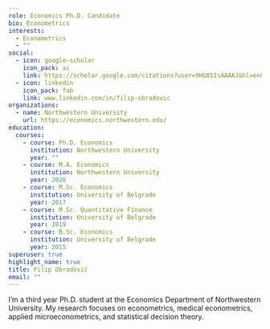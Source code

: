 ```yaml
---
role: Economics Ph.D. Candidate
bio: Econometrics
interests:
  - Econometrics
  - ""
social:
  - icon: google-scholar
    icon_pack: ai
    link: https://scholar.google.com/citations?user=9HG85IsAAAAJ&hl=en&oi=ao
  - icon: linkedin
    icon_pack: fab
    link: www.linkedin.com/in/filip-obradovic
organizations:
  - name: Northwestern University
    url: https://economics.northwestern.edu/
education:
  courses:
    - course: Ph.D. Economics
      institution: Northwestern University
      year: ""
    - course: M.A. Economics
      institution: Northwestern University
      year: 2020
    - course: M.Sc. Economics
      institution: University of Belgrade
      year: 2017
    - course: M.Sc. Quantitative Finance
      institution: University of Belgrade
      year: 2019
    - course: B.Sc. Economics
      institution: University of Belgrade
      year: 2015
superuser: true
highlight_name: true
title: Filip Obradović
email: ""
---
```

I’m a third year Ph.D. student at the Economics Department of Northwestern University. My research focuses on econometrics, medical econometrics, applied microeconometrics, and statistical decision theory.